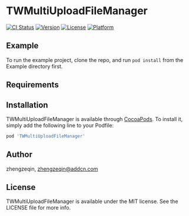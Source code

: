 # TWMultiUploadFileManager

[![CI Status](https://img.shields.io/travis/zhengzeqin/TWMultiUploadFileManager.svg?style=flat)](https://travis-ci.org/zhengzeqin/TWMultiUploadFileManager)
[![Version](https://img.shields.io/cocoapods/v/TWMultiUploadFileManager.svg?style=flat)](https://cocoapods.org/pods/TWMultiUploadFileManager)
[![License](https://img.shields.io/cocoapods/l/TWMultiUploadFileManager.svg?style=flat)](https://cocoapods.org/pods/TWMultiUploadFileManager)
[![Platform](https://img.shields.io/cocoapods/p/TWMultiUploadFileManager.svg?style=flat)](https://cocoapods.org/pods/TWMultiUploadFileManager)

## Example

To run the example project, clone the repo, and run `pod install` from the Example directory first.

## Requirements

## Installation

TWMultiUploadFileManager is available through [CocoaPods](https://cocoapods.org). To install
it, simply add the following line to your Podfile:

```ruby
pod 'TWMultiUploadFileManager'
```

## Author

zhengzeqin, zhengzeqin@addcn.com

## License

TWMultiUploadFileManager is available under the MIT license. See the LICENSE file for more info.
